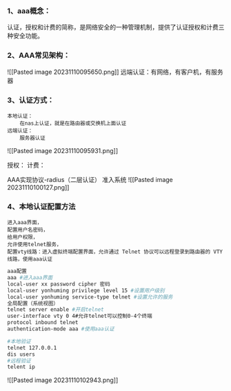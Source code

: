 
### 1、aaa概念：
认证，授权和计费的简称，是网络安全的一种管理机制，提供了认证授权和计费三种安全功能。
### 2、AAA常见架构：
![[Pasted image 20231110095650.png]]
远端认证：有网络，有客户机，有服务器


### 3、认证方式：
	本地认证：
		在nas上认证，就是在路由器或交换机上面认证
	远端认证：
		服务器认证
![[Pasted image 20231110095931.png]]

授权：
计费：

AAA实现协议-radius（二层认证）
准入系统
![[Pasted image 20231110100127.png]]
### 4、本地认证配置方法
	进入aaa界面，
	配置用户名密码，
	给用户权限，
	允许使用telnet服务，
	配置vty线路：进入虚拟终端配置界面，允许通过 Telnet 协议可以远程登录到路由器的 VTY 线路，使用aaa认证

```bash
aaa配置
aaa #进入aaa界面
local-user xx password cipher 密码
local-user yonhuming privilege level 15 #设置用户级别
local-user yonhuming service-type telnet #设置允许的服务
全局配置（系统视图）
telnet server enable #开启telnet
user-interface vty 0 4#允许telnet可以控制0-4个终端
protocol inbound telnet 
authentication-mode aaa #使用aaa认证

#本地验证
telnet 127.0.0.1 
dis users
#远程验证
telent ip
```
![[Pasted image 20231110102943.png]]





